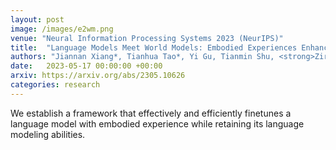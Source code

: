 ```yaml
---
layout: post
image: /images/e2wm.png
venue: "Neural Information Processing Systems 2023 (NeurIPS)"
title:  "Language Models Meet World Models: Embodied Experiences Enhance Language Models"
authors: "Jiannan Xiang*, Tianhua Tao*, Yi Gu, Tianmin Shu, <strong>Zirui Wang</strong>, Zichao Yang, Zhiting Hu"
date:   2023-05-17 00:00:00 +00:00
arxiv: https://arxiv.org/abs/2305.10626
categories: research
---
```

We establish a framework that effectively and efficiently finetunes a language model with embodied experience while retaining its language modeling abilities.
